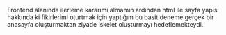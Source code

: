 Frontend alanında ilerleme kararımı almamın ardından html ile sayfa yapısı hakkında ki fikirlerimi oturtmak için yaptığım bu basit deneme gerçek bir anasayfa oluşturmaktan ziyade iskelet oluşturmayı hedeflemekteydi.
